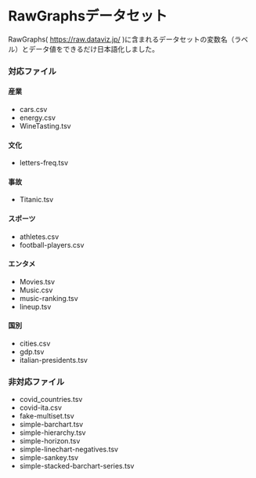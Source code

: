 # RawGraphsデータセット

RawGraphs( https://raw.dataviz.jp/ )に含まれるデータセットの変数名（ラベル）とデータ値をできるだけ日本語化しました。


### 対応ファイル

#### 産業- cars.csv- energy.csv- WineTasting.tsv#### 文化- letters-freq.tsv#### 事故- Titanic.tsv

#### スポーツ- athletes.csv
- football-players.csv

#### エンタメ
- Movies.tsv
- Music.csv
- music-ranking.tsv
- lineup.tsv

#### 国別

- cities.csv
- gdp.tsv
- italian-presidents.tsv




### 非対応ファイル

- covid_countries.tsv- covid-ita.csv
- fake-multiset.tsv
- simple-barchart.tsv- simple-hierarchy.tsv- simple-horizon.tsv- simple-linechart-negatives.tsv- simple-sankey.tsv- simple-stacked-barchart-series.tsv